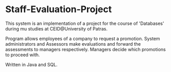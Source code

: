 # Staff-Evaluation-Project

This system is an implementation of a project for the course of 'Databases' during mu studies at CEID@University of Patras.

Program allows employees of a company to request a promotion.
System administrators and Assessors make evaluations and forward the
assessments to managers respectively. Managers decide which promotions to
proceed with.

Written in Java and SQL.
